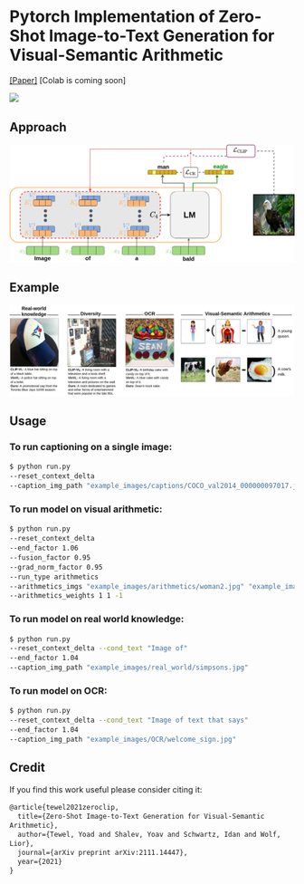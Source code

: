 # Pytorch Implementation of Zero-Shot Image-to-Text Generation for Visual-Semantic Arithmetic
[[Paper]](https://arxiv.org/abs/2111.14447) [Colab is coming soon]

<a href="https://replicate.com/yoadtew/zero-shot-image-to-text"><img src="https://img.shields.io/static/v1?label=Replicate&message=Demo and Docker Image&color=blue"></a>

## Approach
![](git_images/Architecture.jpg)

## Example
![](git_images/teaser.jpg)

## Usage

### To run captioning on a single image:

```bash
$ python run.py 
--reset_context_delta
--caption_img_path "example_images/captions/COCO_val2014_000000097017.jpg"
```

### To run model on visual arithmetic:

```bash
$ python run.py 
--reset_context_delta
--end_factor 1.06
--fusion_factor 0.95
--grad_norm_factor 0.95
--run_type arithmetics
--arithmetics_imgs "example_images/arithmetics/woman2.jpg" "example_images/arithmetics/king2.jpg" "example_images/arithmetics/man2.jpg"
--arithmetics_weights 1 1 -1
```

### To run model on real world knowledge:

```bash
$ python run.py
--reset_context_delta --cond_text "Image of" 
--end_factor 1.04 
--caption_img_path "example_images/real_world/simpsons.jpg"
```

### To run model on OCR:

```bash
$ python run.py
--reset_context_delta --cond_text "Image of text that says" 
--end_factor 1.04 
--caption_img_path "example_images/OCR/welcome_sign.jpg"
```

## Credit
If you find this work useful please consider citing it:
```
@article{tewel2021zeroclip,
  title={Zero-Shot Image-to-Text Generation for Visual-Semantic Arithmetic},
  author={Tewel, Yoad and Shalev, Yoav and Schwartz, Idan and Wolf, Lior},
  journal={arXiv preprint arXiv:2111.14447},
  year={2021}
}
```
